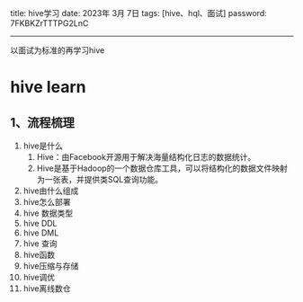 title:  hive学习
date:  2023年 3月 7日
tags: [hive、hql、面试]
password: 7FKBKZrTTTPG2LnC

---

以面试为标准的再学习hive

 <!--more-->

# hive learn



## 1、流程梳理

1. hive是什么
   1. Hive：由Facebook开源用于解决海量结构化日志的数据统计。
   2. Hive是基于Hadoop的一个数据仓库工具，可以将结构化的数据文件映射为一张表，并提供类SQL查询功能。
2. hive由什么组成
3. hive怎么部署
4. hive 数据类型
5. hive DDL
6. hive DML
7. hive 查询
8. hive函数
9. hive压缩与存储
10. hive调优
11. hive离线数仓



